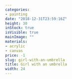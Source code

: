 ```yaml
---
categories:
- painting
date: "2018-12-31T23:59:16Z"
height: 30
inStock: true
isVisible: true
mainImage: ""
materials:
- acrylic
- canvas
price: -1
slug: girl-with-an-umbrella
title: Girl with an umbrella
width: 24
---
```


